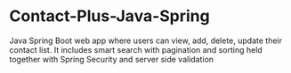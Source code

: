 # Contact-Plus-Java-Spring
Java Spring Boot web app where users can view, add, delete, update their contact list. It includes smart search with pagination and sorting held together with Spring Security and server side validation
